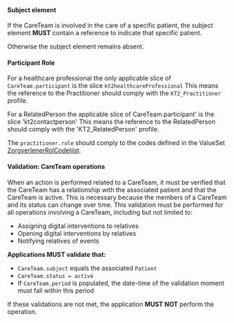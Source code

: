 
#### Subject element

If the CareTeam is involved in the care of a specific patient, the subject element __MUST__ contain a reference to indicate that specific patient.

Otherwise the subject element remains absent.

#### Participant Role

For a healthcare professional the only applicable slice of `CareTeam.participant` is the slice `kt2healthcareProfessional`
This means the reference to the Practitioner should comply with the `KT2_Practitioner` profile.

For a RelatedPerson the applicable slice  of CareTeam.participant' is the slice 'kt2contactperson'
This means the reference to the RelatedPerson should comply with the 'KT2_RelatedPerson' profile.

The `practitioner.role` should comply to the codes defined in the ValueSet [ZorgverlenerRolCodelijst](https://simplifier.net/nictiz-r4-zib2020/2.16.840.1.113883.2.4.3.11.60.40.2.17.1.5--20200901000000).

#### Validation: CareTeam operations

When an action is performed related to a CareTeam, it must be verified that the CareTeam has a relationship with the associated patient and that the CareTeam is active. This is necessary because the members of a CareTeam and its status can change over time. This validation must be performed for all operations involving a CareTeam, including but not limited to:

- Assigning digital interventions to relatives
- Opening digital interventions by relatives
- Notifying relatives of events

**Applications MUST validate that:**
- `CareTeam.subject` equals the associated `Patient`
- `CareTeam.status = active`
- If `CareTeam.period` is populated, the date-time of the validation moment must fall within this period

If these validations are not met, the application **MUST NOT** perform the operation.